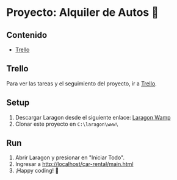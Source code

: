 # Proyecto: Alquiler de Autos 🚗

## Contenido

- [Trello](#trello)

## Trello

Para ver las tareas y el seguimiento del proyecto, ir a [Trello](https://trello.com/invite/b/DwOSld87/ATTIce33c4ef859b7a25149cdf39fcf7c9560E548510/alquiler-de-autos).

## Setup

1. Descargar Laragon desde el siguiente enlace: [Laragon Wamp](https://github.com/leokhoa/laragon/releases/download/6.0.0/laragon-wamp.exe)
2. Clonar este proyecto en `C:\laragon\www\`

## Run

1. Abrir Laragon y presionar en "Iniciar Todo".
2. Ingresar a [http://localhost/car-rental/main.html](http://localhost/car-rental/main.html)
3. ¡Happy coding! 🎉
